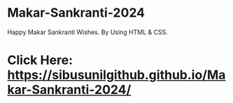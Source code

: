 # Makar-Sankranti-2024
Happy Makar Sankranti Wishes. By Using HTML &amp; CSS.

# Click Here: https://sibusunilgithub.github.io/Makar-Sankranti-2024/
